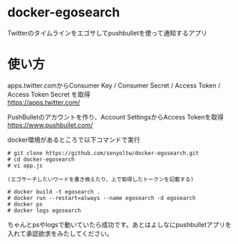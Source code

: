 # docker-egosearch
Twitterのタイムラインをエゴサしてpushbulletを使って通知するアプリ

# 使い方
apps.twitter.comからConsumer Key / Consumer Secret / Access Token / Access Token Secret を取得  
https://apps.twitter.com/

PushBulletのアカウントを作り、Account SettingsからAccess Tokenを取得  
https://www.pushbullet.com/

docker環境があるところで以下コマンドで実行
```
# git clone https://github.com/senyoltw/docker-egosearch.git
# cd docker-egosearch
# vi app.js

(エゴサーチしたいワードを書き換えたり、上で取得したトークンを記載する)

# docker build -t egosearch .
# docker run --restart=always --name egosearch -d egosearch
# docker ps
# docker logs egosearch
```
ちゃんとpsやlogsで動いていたら成功です。あとはよしなにpushbulletアプリを入れて承認欲求をみたしてください。
